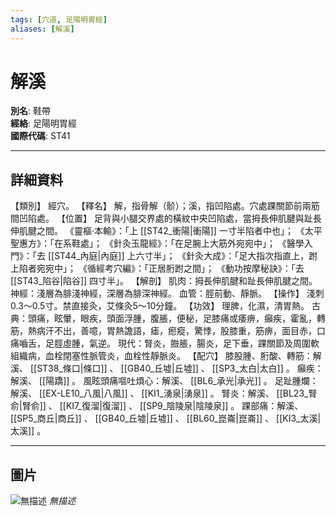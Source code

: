 ```yaml
---
tags: [穴道, 足陽明胃經]
aliases: [解溪]
---
```


# 解溪

**別名**: 鞋帶  
**經絡**: 足陽明胃經  
**國際代碼**: ST41  

---

## 詳細資料
【類別】
經穴。
【釋名】
解，指骨解（骱）；溪，指凹陷處。穴處踝關節前兩筋間凹陷處。
【位置】
足背與小腿交界處的橫紋中央凹陷處，當拇長伸肌腱與趾長伸肌腱之間。
《靈樞‧本輸》：「上 [[ST42_衝陽|衝陽]] 一寸半陷者中也」；
《太平聖惠方》：「在系鞋處」；
《針灸玉龍經》：「在足腕上大筋外宛宛中」；
《醫學入門》：「去 [[ST44_內庭|內庭]] 上六寸半」；
《針灸大成》：「足大指次指直上，跗上陷者宛宛中」；
《循經考穴編》：「正居胻跗之間」；
《動功按摩秘訣》：「去 [[ST43_陷谷|陷谷]] 四寸半」。
【解剖】
肌肉：拇長伸肌腱和趾長伸肌腱之間。
神經：淺層為腓淺神經，深層為腓深神經。
血管：脛前動、靜脈。
【操作】
淺刺0.3～0.5寸。禁直接灸，艾條灸5～10分鐘。
【功效】
理脾，化濕，清胃熱。
古典：頭痛，眩暈，眼疾，頭面浮腫，腹脹，便秘，足膝痛或痿痹，癲疾，霍亂，轉筋，熱病汗不出，善噫，胃熱譫語，瘧，瘛瘲，驚悸，股膝重，筋痹，面目赤，口痛嚙舌，足脛虛腫，氣逆。
現代：腎炎，臌脹，腸炎，足下垂，踝關節及周圍軟組織病，血栓閉塞性脈管炎，血栓性靜脈炎。
【配穴】
膝股腫、胻酸、轉筋：解溪、 [[ST38_條口|條口]] 、 [[GB40_丘墟|丘墟]] 、 [[SP3_太白|太白]] 。
癲疾：解溪、 [[陽蹻]] 。
風眩頭痛嘔吐煩心：解溪、 [[BL6_承光|承光]] 。
足趾腫爛：解溪、 [[EX-LE10_八風|八風]] 、 [[KI1_湧泉|湧泉]] 。
腎炎：解溪、 [[BL23_腎俞|腎俞]] 、 [[KI7_復溜|復溜]] 、 [[SP9_陰陵泉|陰陵泉]] 。
踝部痛：解溪、 [[SP5_商丘|商丘]] 、 [[GB40_丘墟|丘墟]] 、 [[BL60_崑崙|崑崙]] 、 [[KI3_太溪|太溪]] 。

---

## 圖片
![無描述](https://yibian.hopto.org/pic/shu16/112.gif)
_無描述_

